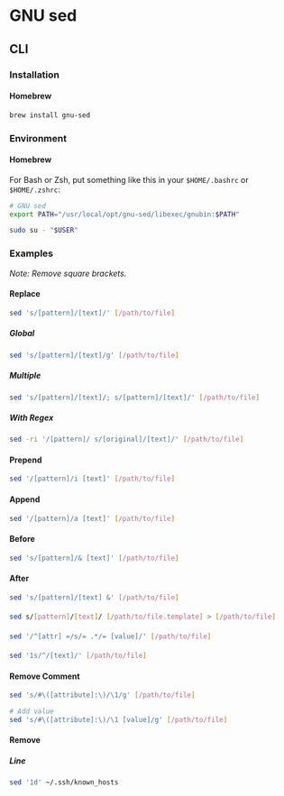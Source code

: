 # GNU sed

## CLI

### Installation

#### Homebrew

```sh
brew install gnu-sed
```

### Environment

#### Homebrew

For Bash or Zsh, put something like this in your `$HOME/.bashrc` or `$HOME/.zshrc`:

```sh
# GNU sed
export PATH="/usr/local/opt/gnu-sed/libexec/gnubin:$PATH"
```

```sh
sudo su - "$USER"
```

### Examples

*Note: Remove square brackets.*

#### Replace

```sh
sed 's/[pattern]/[text]/' [/path/to/file]
```

##### Global

```sh
sed 's/[pattern]/[text]/g' [/path/to/file]
```

##### Multiple

```sh
sed 's/[pattern]/[text]/; s/[pattern]/[text]/' [/path/to/file]
```

##### With Regex

```sh
sed -ri '/[pattern]/ s/[original]/[text]/' [/path/to/file]
```

#### Prepend

```sh
sed '/[pattern]/i [text]' [/path/to/file]
```

#### Append

```sh
sed '/[pattern]/a [text]' [/path/to/file]
```

#### Before

```sh
sed 's/[pattern]/& [text]' [/path/to/file]
```

#### After

```sh
sed 's/[pattern]/[text] &' [/path/to/file]
```

####

```sh
sed s/[pattern]/[text]/ [/path/to/file.template] > [/path/to/file]
```

####

```sh
sed '/^[attr] =/s/= .*/= [value]/' [/path/to/file]
```

####

```sh
sed '1s/^/[text]/' [/path/to/file]
```

#### Remove Comment

```sh
sed 's/#\([attribute]:\)/\1/g' [/path/to/file]

# Add value
sed 's/#\([attribute]:\)/\1 [value]/g' [/path/to/file]
```

#### Remove

##### Line

```sh
sed '1d' ~/.ssh/known_hosts
```
